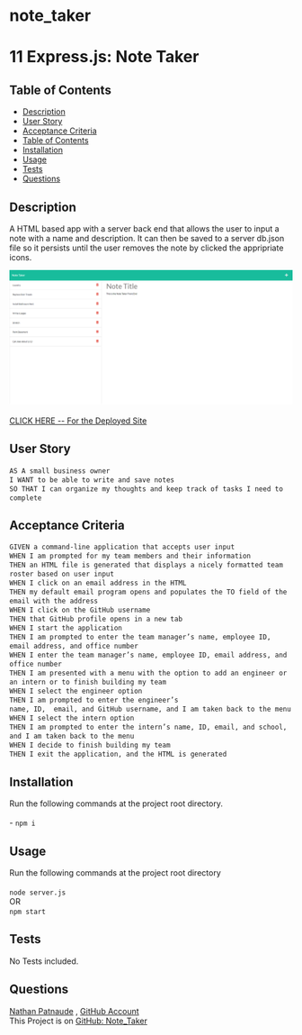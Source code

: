 # note_taker
# 11 Express.js: Note Taker

## Table of Contents
- [Description](#description)
- [User Story](#user-story)
- [Acceptance Criteria](#acceptance-criteria)
- [Table of Contents](#table-of-contents)
- [Installation](#installation)
- [Usage](#usage)
- [Tests](#tests)
- [Questions](#questions)


## Description
  
A HTML based app with a server back end that allows the user to input a note with a name and description. It can then be saved to a server db.json file so it persists until the user removes the note by clicked the appripriate icons.

 ![team profile Gen8r ui](./Assets/Notetaker.png)</br></br>[CLICK HERE -- For the Deployed Site]()  
  


## User Story
  
```
AS A small business owner
I WANT to be able to write and save notes
SO THAT I can organize my thoughts and keep track of tasks I need to complete
```
  

## Acceptance Criteria
  
``` 
GIVEN a command-line application that accepts user input
WHEN I am prompted for my team members and their information
THEN an HTML file is generated that displays a nicely formatted team roster based on user input
WHEN I click on an email address in the HTML
THEN my default email program opens and populates the TO field of the email with the address
WHEN I click on the GitHub username
THEN that GitHub profile opens in a new tab
WHEN I start the application
THEN I am prompted to enter the team manager’s name, employee ID, email address, and office number
WHEN I enter the team manager’s name, employee ID, email address, and office number
THEN I am presented with a menu with the option to add an engineer or an intern or to finish building my team
WHEN I select the engineer option
THEN I am prompted to enter the engineer’s 
name, ID,  email, and GitHub username, and I am taken back to the menu
WHEN I select the intern option
THEN I am prompted to enter the intern’s name, ID, email, and school, and I am taken back to the menu
WHEN I decide to finish building my team
THEN I exit the application, and the HTML is generated
```


## Installation 
Run the following commands at the project root directory.</br></br>- `npm i`
  

## Usage 
Run the following commands at the project root directory</br></br>`node server.js`</br>OR</br>`npm start`


## Tests
No Tests included.


## Questions
[Nathan Patnaude](mailto:Nathanpatnaude@gmail.com) , [GitHub Account](https://github.com/Nathanpatnaude)<br />
This Project is on [GitHub: Note_Taker](https://github.com/Nathanpatnaude/note_taker)
